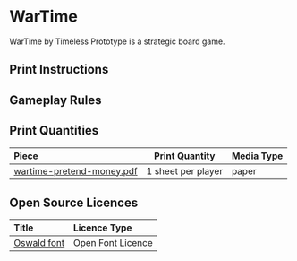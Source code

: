 # WarTime
WarTime by Timeless Prototype is a strategic board game.

## Print Instructions

## Gameplay Rules

## Print Quantities

| Piece                                     | Print Quantity     | Media Type |
|:------------------------------------------|--------------------|------------|
| [wartime-pretend-money.pdf](media/paper/wartime-pretend-money.pdf) | 1 sheet per player | paper      |

## Open Source Licences

| Title | Licence Type |
|:------|:-------------|
| [Oswald font](https://fonts.google.com/specimen/Oswald?preview.text=1234567890&preview.text_type=custom&category=Sans+Serif) | Open Font Licence |
